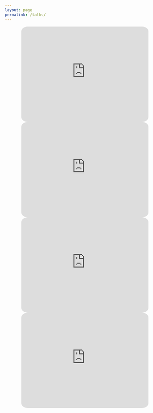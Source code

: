 ```yaml
---
layout: page
permalink: /talks/
---
```


<p align="center">
<iframe width="400" height="300" style="border-radius:5%" src="https://www.youtube.com/embed/GbNv6rdYJL0" frameborder="0" allowfullscreen></iframe>
<iframe width="400" height="300" style="border-radius:5%" src="https://www.youtube.com/embed/HMzlLevWNRc" frameborder="0" allowfullscreen></iframe>
<iframe width="400" height="300" style="border-radius:5%" src="https://www.youtube.com/embed/ZKe4jGe1sL4" frameborder="0" allowfullscreen></iframe>
<iframe width="400" height="300" style="border-radius:5%" src="https://www.youtube.com/embed/tkZNBFLti1w" frameborder="0" allowfullscreen></iframe>
</p>
